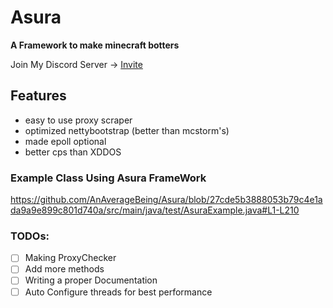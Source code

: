 # Asura
 **A Framework to make minecraft botters**

Join My Discord Server -> [Invite](https://dsc.gg/teamxd)

## Features
- easy to use proxy scraper
- optimized nettybootstrap (better than mcstorm's)
- made epoll optional
- better cps than XDDOS

### Example Class Using Asura FrameWork

https://github.com/AnAverageBeing/Asura/blob/27cde5b3888053b79c4e1ada9a9e899c801d740a/src/main/java/test/AsuraExample.java#L1-L210
### TODOs:

- [ ] Making ProxyChecker
- [ ] Add more methods
- [ ] Writing a proper Documentation
- [ ] Auto Configure threads for best performance